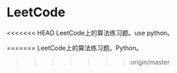 # LeetCode
<<<<<<< HEAD
LeetCode上的算法练习题。use python。

=======
LeetCode上的算法练习题。Python。
>>>>>>> origin/master
